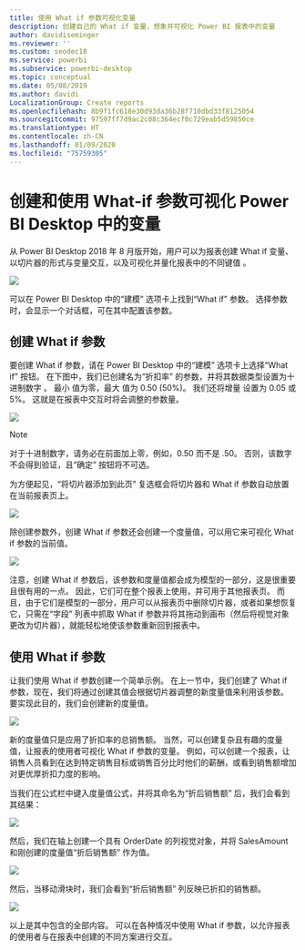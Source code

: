 ```yaml
---
title: 使用 What if 参数可视化变量
description: 创建自己的 What if 变量，想象并可视化 Power BI 报表中的变量
author: davidiseminger
ms.reviewer: ''
ms.custom: seodec18
ms.service: powerbi
ms.subservice: powerbi-desktop
ms.topic: conceptual
ms.date: 05/08/2019
ms.author: davidi
LocalizationGroup: Create reports
ms.openlocfilehash: 8b9f1fc618e30d93da36b28f710dbd33f8125054
ms.sourcegitcommit: 97597ff7d9ac2c08c364ecf0c729eab5d59850ce
ms.translationtype: HT
ms.contentlocale: zh-CN
ms.lasthandoff: 01/09/2020
ms.locfileid: "75759305"
---
```

# <a name="create-and-use-what-if-parameters-to-visualize-variables-in-power-bi-desktop"></a>创建和使用 What-if 参数可视化 Power BI Desktop 中的变量
从 Power BI Desktop 2018 年 8 月版开始，用户可以为报表创建 What if 变量、以切片器的形式与变量交互，以及可视化并量化报表中的不同键值   。

![](media/desktop-what-if/what-if_01.png)

可以在 Power BI Desktop  中的“建模”  选项卡上找到“What if”  参数。 选择参数时，会显示一个对话框，可在其中配置该参数。

## <a name="creating-a-what-if-parameter"></a>创建 What if 参数
要创建 What if  参数，请在 Power BI Desktop  中的“建模”  选项卡上选择“What if”  按钮。 在下图中，我们已创建名为“折扣率”  的参数，并将其数据类型设置为十进制数字  。 最小  值为零，最大  值为 0.50 (50%)。 我们还将增量  设置为 0.05 或 5%。 这就是在报表中交互时将会调整的参数量。

![](media/desktop-what-if/what-if_02.png)

> [!NOTE]
> 对于十进制数字，请务必在前面加上零，例如，0.50 而不是 .50。 否则，该数字不会得到验证，且“确定”  按钮将不可选。
> 
> 

为方便起见，“将切片器添加到此页”  复选框会将切片器和 What if  参数自动放置在当前报表页上。

![](media/desktop-what-if/what-if_03.png)

除创建参数外，创建 What if  参数还会创建一个度量值，可以用它来可视化 What if  参数的当前值。

![](media/desktop-what-if/what-if_04.png)

注意，创建 What if  参数后，该参数和度量值都会成为模型的一部分，这是很重要且很有用的一点。 因此，它们可在整个报表上使用，并可用于其他报表页。 而且，由于它们是模型的一部分，用户可以从报表页中删除切片器，或者如果想恢复它，只需在“字段”  列表中抓取 What if  参数并将其拖动到画布（然后将视觉对象更改为切片器），就能轻松地使该参数重新回到报表中。

## <a name="using-a-what-if-parameter"></a>使用 What if 参数
让我们使用 What if  参数创建一个简单示例。 在上一节中，我们创建了 What if  参数，现在，我们将通过创建其值会根据切片器调整的新度量值来利用该参数。 要实现此目的，我们会创建新的度量值。

![](media/desktop-what-if/what-if_05.png)

新的度量值只是应用了折扣率的总销售额。 当然，可以创建复杂且有趣的度量值，让报表的使用者可视化 What if  参数的变量。 例如，可以创建一个报表，让销售人员看到在达到特定销售目标或销售百分比时他们的薪酬，或看到销售额增加对更优厚折扣力度的影响。

当我们在公式栏中键入度量值公式，并将其命名为“折后销售额”  后，我们会看到其结果：

![](media/desktop-what-if/what-if_06.png)

然后，我们在轴上创建一个具有 OrderDate  的列视觉对象，并将 SalesAmount  和刚创建的度量值“折后销售额”  作为值。

![](media/desktop-what-if/what-if_07.png)

然后，当移动滑块时，我们会看到“折后销售额”  列反映已折扣的销售额。

![](media/desktop-what-if/what-if_08.png)

以上是其中包含的全部内容。 可以在各种情况中使用 What if  参数，以允许报表的使用者与在报表中创建的不同方案进行交互。

